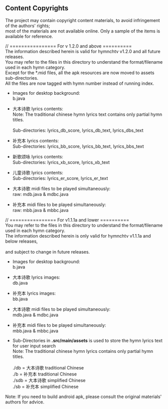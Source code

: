 ## Content Copyrights
The project may contain copyright content materials, to avoid infringement of the authors' rights;<br/>
most of the materials are not available online. Only a sample of the items is available for reference.<br/>

// ================ For v 1.2.0 and above ==========<br/>
The information described herein is valid for hymnchtv v1.2.0 and all future releases.<br/>
You may refer to the files in this directory to understand the format/filename used in each hymn category.<br/>
Except for the *.mid files, all the apk resources are now moved to assets sub-directories.<br/>
All the files are now tagged with hymn number instead of running index.

* Images for desktop background:<br/>
b.java

* 大本诗歌 lyrics contents:<br/>
Note: The traditional chinese hymn lyrics text contains only partial hymn titles.<br/><br/>
Sub-directories: lyrics_db_score, lyrics_db_text, lyrics_dbs_text

* 补充本 lyrics contents:<br/>
Sub-directories: lyrics_bb_score, lyrics_bb_text, lyrics_bbs_text

* 新歌颂咏 lyrics contents:<br/>
Sub-directories: lyrics_xb_score, lyrics_xb_text

* 儿童诗歌 lyrics contents:<br/>
Sub-directories: lyrics_er_score, lyrics_er_text

* 大本诗歌 midi files to be played simultaneously:<br/>
raw: mdb.java & mdbc.java

* 补充本 midi files to be played simultaneously:<br/>
raw: mbb.java & mbbc.java

// ================ For v1.1.1a and lower ==========<br/>
You may refer to the files in this directory to understand the format/filename used in each hymn category.<br/>
The information described herein is only valid for hymnchtv v1.1.1a and below releases,<br/>  
and subject to change in future releases.

* Images for desktop background:<br/>
b.java

* 大本诗歌 lyrics images:<br/>
db.java

* 补充本 lyrics images:<br/>
bb.java

* 大本诗歌 midi files to be played simultaneously:<br/>
mdb.java & mdbc.java

* 补充本 midi files to be played simultaneously:<br/>
mbb.java & mbbc.java

* Sub-Directories in <b>.src/main/assets</b> is used to store the hymn lyrics text for user input search<br/>
Note: The traditional chinese hymn lyrics contains only partial hymn titles.<br/><br/>
./db = 大本诗歌 traditional Chinese<br/>
./b = 补充本 traditional Chinese<br/>
./sdb = 大本诗歌 simplified Chinese<br/>
./sb = 补充本 simplified Chinese<br/>


Note: If you need to build android apk, please consult the original materials' authors for advice.
